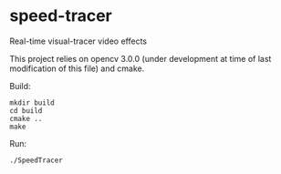 speed-tracer
============

Real-time visual-tracer video effects

This project relies on opencv 3.0.0 (under development at time of last modification of this file) and cmake.

Build:

    mkdir build
    cd build
    cmake ..
    make

Run:

    ./SpeedTracer

